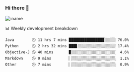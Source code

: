 ### Hi there 👋

<!--
**lv2020/lv2020** is a ✨ _special_ ✨ repository because its `README.md` (this file) appears on your GitHub profile.

Here are some ideas to get you started:

- 🔭 I’m currently working on ...
- 🌱 I’m currently learning ...
- 👯 I’m looking to collaborate on ...
- 🤔 I’m looking for help with ...
- 💬 Ask me about ...
- 📫 How to reach me: ...
- 😄 Pronouns: ...
- ⚡ Fun fact: ...
-->
![:name](https://count.getloli.com/get/@:lv2020)
 <!-- waka-box start -->
📊 Weekly development breakdown
```text
Java        🕓 11 hrs 7 mins ███████████████▉░░░░░ 76.0%
Python      🕓 2 hrs 32 mins ███▋░░░░░░░░░░░░░░░░░ 17.4%
Objective-J 🕓 40 mins       ▉░░░░░░░░░░░░░░░░░░░░  4.6%
Markdown    🕓 9 mins        ▏░░░░░░░░░░░░░░░░░░░░  1.1%
Other       🕓 7 mins        ▏░░░░░░░░░░░░░░░░░░░░  0.9%
```
<!-- Powered by https://github.com/YouEclipse/waka-box-go . -->
<!-- waka-box end -->
